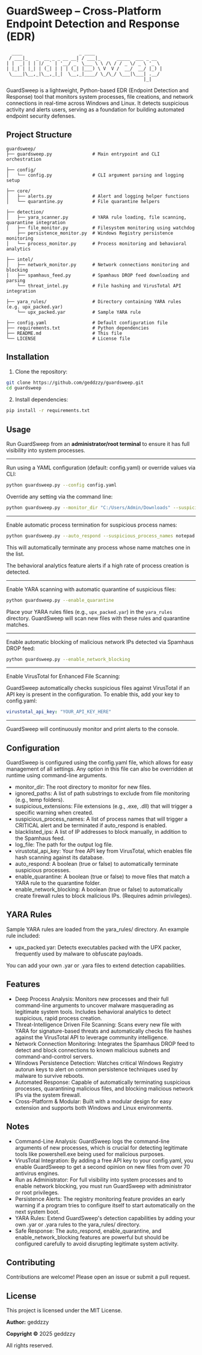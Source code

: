 # GuardSweep – Cross-Platform Endpoint Detection and Response (EDR)

```
  ____                     _ ____
 / ___|_   _  __ _ _ __ __| / ___|_      _____  ___ _ __
| |  _| | | |/ _` | '__/ _` \___ \ \ /\ / / _ \/ _ \ '_ \
| |_| | |_| | (_| | | | (_| |___) \ V  V /  __/  __/ |_) |
 \____|\__,_|\__,_|_|  \__,_|____/ \_/\_/ \___|\___| .__/
                                                   |_|
```

GuardSweep is a lightweight, Python-based EDR (Endpoint Detection and Response) tool that monitors system processes, file creations, and network connections in real-time across Windows and Linux. It detects suspicious activity and alerts users, serving as a foundation for building automated endpoint security defenses.

## Project Structure

```
guardsweep/
├── guardsweep.py               # Main entrypoint and CLI orchestration

├── config/
│   └── config.py               # CLI argument parsing and logging setup

├── core/
│   ├── alerts.py               # Alert and logging helper functions
│   └── quarantine.py           # File quarantine helpers

├── detection/
│   ├── yara_scanner.py         # YARA rule loading, file scanning, quarantine integration
│   ├── file_monitor.py         # Filesystem monitoring using watchdog
    ├── persistence_monitor.py  # Windows Registry persistence monitoring
│   └── process_monitor.py      # Process monitoring and behavioral analytics

├── intel/
│   ├── network_monitor.py      # Network connections monitoring and blocking
│   ├── spamhaus_feed.py        # Spamhaus DROP feed downloading and parsing
    └── threat_intel.py         # File hashing and VirusTotal API integration
    
├── yara_rules/                 # Directory containing YARA rules (e.g. upx_packed.yar)
    └── upx_packed.yar          # Sample YARA rule

├── config.yaml                 # Default configuration file
├── requirements.txt            # Python dependencies
├── README.md                   # This file
└── LICENSE                     # License file
```

## Installation

1. Clone the repository:

```bash
git clone https://github.com/geddzzy/guardsweep.git
cd guardsweep
```

2. Install dependencies:

```bash
pip install -r requirements.txt
```

## Usage

Run GuardSweep from an **administrator/root terminal** to ensure it has full visibility into system processes.

---

Run using a YAML configuration (default: config.yaml) or override values via CLI:

```bash
python guardsweep.py --config config.yaml
```

Override any setting via the command line:

```bash
python guardsweep.py --monitor_dir "C:/Users/Admin/Downloads" --suspicious_process_names "mimikatz.exe"
```

---

Enable automatic process termination for suspicious process names:

```bash
python guardsweep.py --auto_respond --suspicious_process_names notepad.exe cmd.exe
```

This will automatically terminate any process whose name matches one in the list.

The behavioral analytics feature alerts if a high rate of process creation is detected.

---

Enable YARA scanning with automatic quarantine of suspicious files:

```bash
python guardsweep.py --enable_quarantine
```

Place your YARA rules files (e.g., `upx_packed.yar`) in the `yara_rules` directory. GuardSweep will scan new files with these rules and quarantine matches.

---

Enable automatic blocking of malicious network IPs detected via Spamhaus DROP feed:

```bash
python guardsweep.py --enable_network_blocking
```

---

Enable VirusTotal for Enhanced File Scanning:

GuardSweep automatically checks suspicious files against VirusTotal if an API key is present in the configuration.
To enable this, add your key to config.yaml:

```yaml
virustotal_api_key: "YOUR_API_KEY_HERE"
```

---

GuardSweep will continuously monitor and print alerts to the console.

## Configuration

GuardSweep is configured using the config.yaml file, which allows for easy management of all settings.
Any option in this file can also be overridden at runtime using command-line arguments.

- monitor_dir: The root directory to monitor for new files.
- ignored_paths: A list of path substrings to exclude from file monitoring (e.g., temp folders).
- suspicious_extensions: File extensions (e.g., .exe, .dll) that will trigger a specific warning when created.
- suspicious_process_names: A list of process names that will trigger a CRITICAL alert and be terminated if auto_respond is enabled.
- blacklisted_ips: A list of IP addresses to block manually, in addition to the Spamhaus feed.
- log_file: The path for the output log file.
- virustotal_api_key: Your free API key from VirusTotal, which enables file hash scanning against its database.
- auto_respond: A boolean (true or false) to automatically terminate suspicious processes.
- enable_quarantine: A boolean (true or false) to move files that match a YARA rule to the quarantine folder.
- enable_network_blocking: A boolean (true or false) to automatically create firewall rules to block malicious IPs. (Requires admin privileges).

## YARA Rules

Sample YARA rules are loaded from the yara_rules/ directory. An example rule included:

- upx_packed.yar: Detects executables packed with the UPX packer, frequently used by malware to obfuscate payloads.

You can add your own .yar or .yara files to extend detection capabilities.

## Features

- Deep Process Analysis: Monitors new processes and their full command-line arguments to uncover malware masquerading as legitimate system tools. Includes behavioral analytics to detect suspicious, rapid process creation.
- Threat-Intelligence Driven File Scanning: Scans every new file with YARA for signature-based threats and automatically checks file hashes against the VirusTotal API to leverage community intelligence.
- Network Connection Monitoring: Integrates the Spamhaus DROP feed to detect and block connections to known malicious subnets and command-and-control servers.
- Windows Persistence Detection: Watches critical Windows Registry autorun keys to alert on common persistence techniques used by malware to survive reboots.
- Automated Response: Capable of automatically terminating suspicious processes, quarantining malicious files, and blocking malicious network IPs via the system firewall.
- Cross-Platform & Modular: Built with a modular design for easy extension and supports both Windows and Linux environments.

## Notes

- Command-Line Analysis: GuardSweep logs the command-line arguments of new processes, which is crucial for detecting legitimate tools like powershell.exe being used for malicious purposes.
- VirusTotal Integration: By adding a free API key to your config.yaml, you enable GuardSweep to get a second opinion on new files from over 70 antivirus engines.
- Run as Administrator: For full visibility into system processes and to enable network blocking, you must run GuardSweep with administrator or root privileges.
- Persistence Alerts: The registry monitoring feature provides an early warning if a program tries to configure itself to start automatically on the next system boot.
- YARA Rules: Extend GuardSweep's detection capabilities by adding your own .yar or .yara rules to the yara_rules/ directory.
- Safe Response: The auto_respond, enable_quarantine, and enable_network_blocking features are powerful but should be configured carefully to avoid disrupting legitimate system activity.

## Contributing

Contributions are welcome! Please open an issue or submit a pull request.

## License

This project is licensed under the MIT License.

**Author:** geddzzy

**Copyright ©** 2025 geddzzy

All rights reserved.
